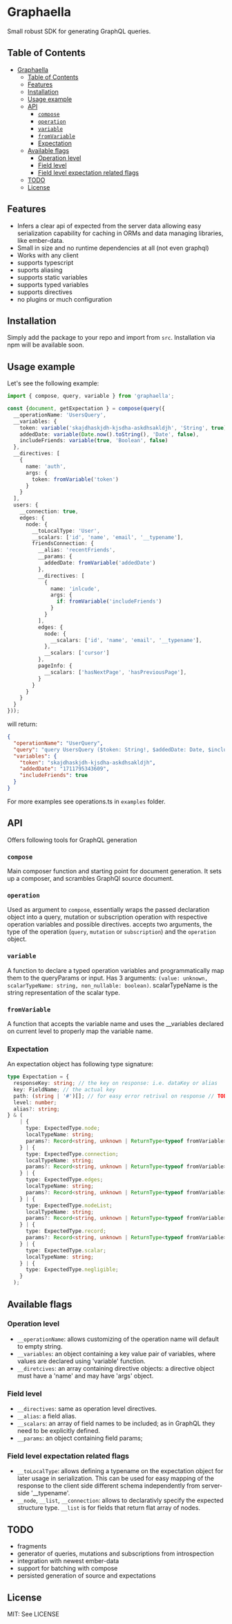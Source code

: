 # Graphaella

Small robust SDK for generating GraphQL queries.

## Table of Contents

- [Graphaella](#graphaella)
  - [Table of Contents](#table-of-contents)
  - [Features](#features)
  - [Installation](#installation)
  - [Usage example](#usage-example)
  - [API](#api)
    - [`compose`](#compose)
    - [`operation`](#operation)
    - [`variable`](#variable)
    - [`fromVariable`](#fromvariable)
    - [Expectation](#expectation)
  - [Available flags](#available-flags)
    - [Operation level](#operation-level)
    - [Field level](#field-level)
    - [Field level expectation related flags](#field-level-expectation-related-flags)
  - [TODO](#todo)
  - [License](#license)

## Features

- Infers a clear api of expected from the server data allowing easy serialization capability for caching in ORMs and data managing libraries, like ember-data.
- Small in size and no runtime dependencies at all (not even graphql)
- Works with any client
- supports typescript
- suports aliasing
- supports static variables
- supports typed variables
- supports directives
- no plugins or much configuration

## Installation

Simply add the package to your repo and import from `src`.
Installation via npm will be available soon.

## Usage example

Let's see the following example:

```ts
import { compose, query, variable } from 'graphaella';

const {document, getExpectation } = compose(query({
  __operationName: 'UsersQuery',
  __variables: {
    token: variable('skajdhaskjdh-kjsdha-askdhsakldjh', 'String', true),
    addedDate: variable(Date.now().toString(), 'Date', false),
    includeFriends: variable(true, 'Boolean', false)
  },
  __directives: [
    {
      name: 'auth',
      args: {
        token: fromVariable('token')
      }
    }
  ],
  users: {
    __connection: true,
    edges: {
      node: {
        __toLocalType: 'User',
        __scalars: ['id', 'name', 'email', '__typename'],
        friendsConnection: {
          __alias: 'recentFriends',
          __params: {
            addedDate: fromVariable('addedDate')
          },
          __directives: [
            {
              name: 'inlcude',
              args: {
                if: fromVariable('includeFriends')
              }
            }
          ],
          edges: {
            node: {
              __scalars: ['id', 'name', 'email', '__typename'],
            },
            __scalars: ['cursor']
          },
          pageInfo: {
            __scalars: ['hasNextPage', 'hasPreviousPage'],
          }
        }
      }
    }
  }
}));
```

will return:

```json
{
  "operationName": "UserQuery",
  "query": "query UsersQuery ($token: String!, $addedDate: Date, $includeFriends: Boolean) @auth(token: $token) {   users   {   edges   {   node   { id name email __typename  recentFriends: friendsConnection (addedDate: $addedDate) @inlcude(if: $includeFriends) {   edges   { cursor  node   { id name email __typename  } }  pageInfo   { hasNextPage hasPreviousPage  } } } } } }",
  "variables": {
    "token": "skajdhaskjdh-kjsdha-askdhsakldjh", 
    "addedDate": "1711795343609", 
    "includeFriends": true
  }
}
```

For more examples see operations.ts in `examples` folder.

## API

Offers following tools for GraphQL generation

### `compose`

Main composer function and starting point for document generation. It sets up a composer, and scrambles GraphQl source document.

### `operation`

Used as argument to `compose`, essentially wraps the passed declaration object into a query, mutation or subscription operation with respective operation variables and possible directives. accepts two arguments, the type of the operation (`query`, `mutation` or `subscription`) and the `operation` object.

### `variable`

A function to declare a typed operation variables and programmatically map them to the queryParams or input. Has 3 arguments: `(value: unknown, scalarTypeName: string, non_nullable: boolean)`. scalarTypeName is the string representation of the scalar type.

### `fromVariable`

A function that accepts the variable name and uses the __variables declared on current level to properly map the variable name.

### Expectation

An expectation object has following type signature:

```ts
type Expectation = {
  responseKey: string; // the key on response: i.e. dataKey or alias
  key: FieldName; // the actual key
  path: (string | '#')[]; // for easy error retrival on response // TODO: DEPRECATE, was not necessary in serializer
  level: number;
  alias?: string;
} & (
    | {
      type: ExpectedType.node;
      localTypeName: string;
      params?: Record<string, unknown | ReturnType<typeof fromVariable>>;
    } | {
      type: ExpectedType.connection;
      localTypeName: string;
      params?: Record<string, unknown | ReturnType<typeof fromVariable>>;
    } | {
      type: ExpectedType.edges;
      localTypeName: string;
      params?: Record<string, unknown | ReturnType<typeof fromVariable>>;
    } | {
      type: ExpectedType.nodeList;
      localTypeName: string;
      params?: Record<string, unknown | ReturnType<typeof fromVariable>>;
    } | {
      type: ExpectedType.record;
      params?: Record<string, unknown | ReturnType<typeof fromVariable>>;
    } | {
      type: ExpectedType.scalar;
      localTypeName: string;
    } | {
      type: ExpectedType.negligible;
    }
  );
```

## Available flags

### Operation level

- `__operationName`: allows customizing of the operation name will default to empty string.
- `__variables`: an object containing a key value pair of variables, where values are declared using 'variable' function.
- `__diretcives`: an array containing directive objects: a directive object must have a 'name' and may have 'args' object.

### Field level

- `__directives`: same as operation level directives.
- `__alias`: a field alias.
- `__scalars`: an array of field names to be included; as in GraphQL they need to be explicitly defined.
- `__params`: an object containing field params;

### Field level expectation related flags

- `__toLocalType`: allows defining a typename on the expectation object for later usage in serialization. This can be used for easy mapping of the response to the client side different schema independently from server-side '__typename'.
- `__node`, `__list`, `__connection`: allows to declarativly specify the expected structure type. `__list` is for fields that return flat array of nodes.

## TODO

- fragments
- generator of queries, mutations and subscriptions from introspection
- integration with newest ember-data
- support for batching with compose
- persisted generation of source and expectations

## License

MIT: See LICENSE

